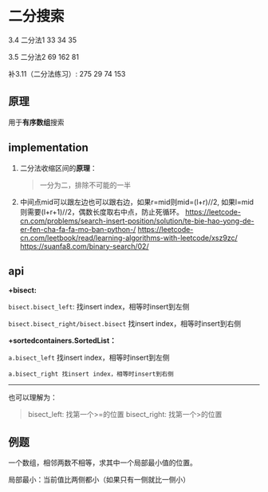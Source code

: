 # 二分搜索

3.4 二分法1
33 34 35

3.5 二分法2
69 162 81

补3.11（二分法练习）: 275 29 74 153



## 原理

用于**有序数组**搜索



## implementation

1. 二分法收缩区间的**原理**：

   > 一分为二，排除不可能的一半

2. 中间点mid可以跟左边也可以跟右边，如果r=mid则mid=(l+r)//2, 如果l=mid则需要(l+r+1)//2，偶数长度取右中点，防止死循环。
   https://leetcode-cn.com/problems/search-insert-position/solution/te-bie-hao-yong-de-er-fen-cha-fa-fa-mo-ban-python-/
   https://leetcode-cn.com/leetbook/read/learning-algorithms-with-leetcode/xsz9zc/ 
   https://suanfa8.com/binary-search/02/ 

## api  

**+bisect:**

`bisect.bisect_left`: 找insert index，相等时insert到左侧

`bisect.bisect_right/bisect.bisect` 找insert index，相等时insert到右侧

**+sortedcontainers.SortedList：**

`a.bisect_left` 找insert index，相等时insert到左侧

`a.bisect_right 找insert index，相等时insert到右侧`

---------

也可以理解为：

> bisect_left: 找第一个>=的位置
> bisect_right: 找第一个>的位置



## 例题

一个数组，相邻两数不相等，求其中一个局部最小值的位置。

局部最小：当前值比两侧都小（如果只有一侧就比一侧小）